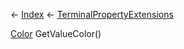 ← [Index](Api-Index) ← [TerminalPropertyExtensions](Sandbox.ModAPI.Interfaces.TerminalPropertyExtensions)

[Color](VRageMath.Color) GetValueColor()